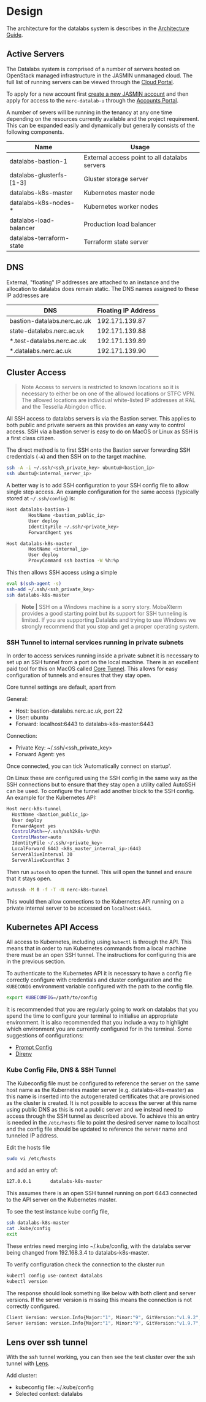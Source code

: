 # Design

The architecture for the datalabs system is describes in the [Architecture Guide](../add/01-architecture-overview.md).

## Active Servers

The Datalabs system is comprised of a number of servers hosted on OpenStack managed
infrastructure in the JASMIN unmanaged cloud. The full list of running servers can be
viewed through the [Cloud Portal](https://cloud-beta.jasmin.ac.uk/).

To apply for a new account first
[create a new JASMIN account](https://accounts.jasmin.ac.uk/application/new/)
and then apply for access to the `nerc-datalab-u` through the
[Accounts Portal](https://accounts.jasmin.ac.uk/services/cloud_tenancies/).

A number of severs will be running in the tenancy at any one time depending on the resources currently available and the project requirement. This can be expanded easily and dynamically but generally consists of the following components.

| Name | Usage |
|------|-------|
|datalabs-bastion-1|External access point to all datalabs servers|
|datalabs-glusterfs-[1-3]|Gluster storage server|
|datalabs-k8s-master|Kubernetes master node|
|datalabs-k8s-nodes-*|Kubernetes worker nodes|
|datalabs-load-balancer|Production load balancer|
|datalabs-terraform-state|Terraform state server|

## DNS

External, "floating" IP addresses are attached to an instance and the allocation to
datalabs does remain static. The DNS names assigned to these IP addresses are

|DNS|Floating IP Address|
|---|-------------------|
|bastion-datalabs.nerc.ac.uk|192.171.139.87|
|state-datalabs.nerc.ac.uk|192.171.139.88|
|*.test-datalabs.nerc.ac.uk|192.171.139.89|
|*.datalabs.nerc.ac.uk|192.171.139.90|

## Cluster Access

> Note Access to servers is restricted to known locations so it is necessary to either
be on one of the allowed locations or STFC VPN. The allowed locations are individual
white-listed IP addresses at RAL and the Tessella Abingdon office.

All SSH access to datalabs servers is via the Bastion server. This applies to both
public and private servers as this provides an easy way to control access. SSH via a
bastion server is easy to do on MacOS or Linux as SSH is a first class citizen.

The direct method is to first SSH onto the Bastion server forwarding SSH credentials
(`-A`) and then SSH on to the target machine.

```bash
ssh -A -i ~/.ssh/<ssh_private_key> ubuntu@<bastion_ip>
ssh ubuntu@<internal_server_ip>
```

A better way is to add SSH configuration to your SSH config file to allow single step
access. An example configuration for the same access (typically stored at `~/.ssh/config`) is:

```bash
Host datalabs-bastion-1
        HostName <bastion_public_ip>
        User deploy
        IdentityFile ~/.ssh/<private_key>
        ForwardAgent yes

Host datalabs-k8s-master
        HostName <internal_ip>
        User deploy
        ProxyCommand ssh bastion -W %h:%p
```

This then allows SSH access using a simple

```bash
eval $(ssh-agent -s)
ssh-add ~/.ssh/<ssh_private_key>
ssh datalabs-k8s-master
```

> **Note |** SSH on a Windows machine is a sorry story. MobaXterm provides a good
starting point but its support for SSH tunneling is limited. If you are supporting
Datalabs and trying to use Windows we strongly recommend that you stop and get a proper
operating system.

### SSH Tunnel to internal services running in private subnets

In order to access services running inside a private subnet it is necessary to set up an
SSH tunnel from a port on the local machine. There is an excellent paid tool for this on
MacOS called [Core Tunnel](https://coressh.io/).
This allows for easy configuration of tunnels and ensures that they stay open.

Core tunnel settings are default, apart from

General:

* Host: bastion-datalabs.nerc.ac.uk, port 22
* User: ubuntu
* Forward: localhost:6443 to datalabs-k8s-master:6443

Connection:

* Private Key: ~/.ssh/<ssh_private_key>
* Forward Agent: yes

Once connected, you can tick 'Automatically connect on startup'.

On Linux these are configured using the SSH config in the same way as the SSH connections
but to ensure that they stay open a utility called AutoSSH can be used. To configure the
tunnel add another block to the SSH config. An example for the Kubernetes API:

```bash
Host nerc-k8s-tunnel
  HostName <bastion_public_ip>
  User deploy
  ForwardAgent yes
  ControlPath=~/.ssh/ssh2k8s-%r@%h
  ControlMaster=auto
  IdentityFile ~/.ssh/<private_key>
  LocalForward 6443 <k8s_master_internal_ip>:6443
  ServerAliveInterval 30
  ServerAliveCountMax 3
```

Then run `autossh` to open the tunnel. This will open the tunnel and ensure that it stays
open.

```bash
autossh -M 0 -f -T -N nerc-k8s-tunnel
```

This would then allow connections to the Kubernetes API running on a private internal
server to be accessed on `localhost:6443`.

## Kubernetes API Access

All access to Kubernetes, including using `kubectl` is through the API. This means that
in order to run Kubernetes commands from a local machine there must be an open SSH
tunnel. The instructions for configuring this are in the previous section.

To authenticate to the Kubernetes API it is necessary to have a config file correctly
configure with credentials and cluster configuration and the `KUBECONIG` environment
variable configured with the path to the config file.

```bash
export KUBECONFIG=/path/to/config
```

It is recommended that you are regularly going to work on datalabs that you spend the
time to configure your terminal to initialise an appropriate environment. It is also
recommended that you include a way to highlight which environment you are currently
configured for in the terminal. Some suggestions of configurations:

* [Prompt Config](https://github.com/jonmosco/kube-ps1)
* [Direnv](https://direnv.net/)

### Kube Config File, DNS & SSH Tunnel

The Kubeconfig file must be configured to reference the server on the same host name as
the Kubernetes master server (e.g. datalabs-k8s-master) as this name is inserted into
the autogenerated certificates that are provisioned as the cluster is created. It is not
possible to access the server at this name using public DNS as this is not a public
server and we instead need to access through the SSH tunnel as described above. To
achieve this an entry is needed in the `/etc/hosts` file to point the desired server name
to localhost and the config file should be updated to reference the server name and
tunneled IP address.

Edit the hosts file

```bash
sudo vi /etc/hosts
```

and add an entry of:

```bash
127.0.0.1       datalabs-k8s-master
```

This assumes there is an open SSH tunnel running on port 6443 connected to the API
server on the Kubernetes master.

To see the test instance kube config file,

```bash
ssh datalabs-k8s-master
cat .kube/config
exit
```

These entries need merging into ~/.kube/config, with the datalabs server being changed from 192.168.3.4 to datalabs-k8s-master.

To verify configuration check the connection to the cluster run

```bash
kubectl config use-context datalabs
kubectl version
```

The response should look something like below with both client and server versions. If
the server version is missing this means the connection is not correctly configured.

```bash
Client Version: version.Info{Major:"1", Minor:"9", GitVersion:"v1.9.2", GitCommit:"5fa2db2bd46ac79e5e00a4e6ed24191080aa463b", GitTreeState:"clean", BuildDate:"2018-01-18T21:11:08Z", GoVersion:"go1.9.2", Compiler:"gc", Platform:"darwin/amd64"}
Server Version: version.Info{Major:"1", Minor:"9", GitVersion:"v1.9.7", GitCommit:"dd5e1a2978fd0b97d9b78e1564398aeea7e7fe92", GitTreeState:"clean", BuildDate:"2018-04-18T23:58:35Z", GoVersion:"go1.9.3", Compiler:"gc", Platform:"linux/amd64
```

## Lens over ssh tunnel

With the ssh tunnel working, you can then see the test cluster over the ssh tunnel with [Lens](https://k8slens.dev/).

Add cluster:

* kubeconfig file: ~/.kube/config
* Selected context: datalabs
